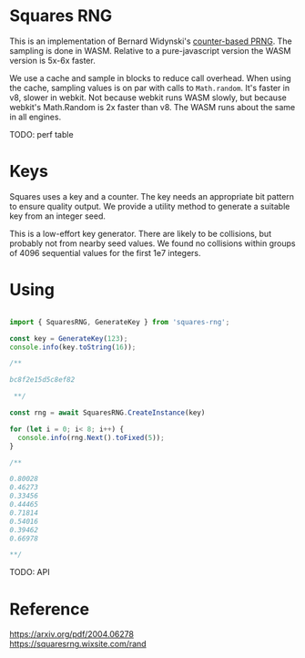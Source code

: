 
# Squares RNG

This is an implementation of Bernard Widynski's [counter-based PRNG][1]. 
The sampling is done in WASM. Relative to a pure-javascript version the 
WASM version is 5x-6x faster. 

We use a cache and sample in blocks to reduce call overhead. When using
the cache, sampling values is on par with calls to `Math.random`. It's 
faster in v8, slower in webkit. Not because webkit runs WASM slowly, but 
because webkit's Math.Random is 2x faster than v8. The WASM runs about the
same in all engines.

TODO: perf table

# Keys

Squares uses a key and a counter. The key needs an appropriate bit pattern
to ensure quality output. We provide a utility method to generate a suitable 
key from an integer seed. 

This is a low-effort key generator. There are likely to be collisions, but 
probably not from nearby seed values. We found no collisions within groups 
of 4096 sequential values for the first 1e7 integers.


# Using

```ts

import { SquaresRNG, GenerateKey } from 'squares-rng';

const key = GenerateKey(123);
console.info(key.toString(16));

/**

bc8f2e15d5c8ef82

 **/

const rng = await SquaresRNG.CreateInstance(key)

for (let i = 0; i< 8; i++) {
  console.info(rng.Next().toFixed(5));
}

/**

0.80028
0.46273
0.33456
0.44465
0.71814
0.54016
0.39462
0.66978

**/

```

TODO: API

# Reference

https://arxiv.org/pdf/2004.06278  
https://squaresrng.wixsite.com/rand  

[1]: https://arxiv.org/pdf/2004.06278

